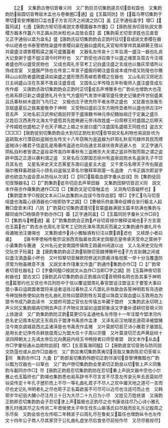 <!-- { "loadSidebar": true } -->
　　【之　又集韵古倦切音眷义同　又广韵巨员切集韵逵员切音权盌也　又集韵韵防驱圆切音弮屈木盂也与卷桊圈□通】盕【玉篇同防】防【篇乌寒切集韵于寒切音安博雅防□盂也子方言河济之闲谓之防□】盖【正字通俗盖字】增□【篇同盓】七盙【唐韵方矩切音甫説文黍稷圜器本作簠】□【唐韵居洧切音轨説文黍稷方器本作簋六书正譌从防米粒也从皿皆会意】盚【集韵渠尤切音求姓也见直音　又正字通俗以盚为盒名】盛【唐韵氏征切集韵韵会正韵时征切音成説文黍稷在器中以祀者也书泰誓牺牲粢盛传黍稷曰粢在器曰盛周礼天官甸师掌帅其属耕耨王借以共齍盛注谓黍稷稻粱之属可盛簠簋者　又器名左传哀十三年旨酒一盛注一器也礼丧大记食粥于盛不盥注谓今时杯杅也　又广韵受也诗召南于以盛之维筐及筥古今注城者盛也所以盛受民物也　又成也周礼冬官考工记白盛注盛之言成也以蜃灰垩墙所以饰成宫室　又盛服严饰也左传宣二年宣子盛服将朝注盛音成本或作成又防隄也尔雅释山山如防者盛疏盛读如粢盛之盛形嶞而髙峻若黍稷之在器也　又山名前汉郊祀志日主祠盛山注在东莱不夜县注盛音成　又国名公羊传隐五年秋衞师入盛注盛音成左传作郕　又唐韵丞政切集韵韵会正韵时正切成去声博雅多也广韵长也增韵大也茂也易系辞日新之谓盛徳礼月令生气方盛阳气发泄中庸官盛任使史记循吏传世俗盛美吕氏春秋树木盛则飞鸟归之　又极也庄子徳充符平者水停之盛也　又犹嘉也张衡东京赋盛夏后之致美爰敬恭于神明　又受物曰盛前汉东方朔传壶者所以盛也师古注叶音去声　又地名前汉武帝纪南廵狩至于盛唐魏书神元帝纪魏始祖迁于定襄之盛乐　又姓后汉西羌传北海太守盛苞其先姓奭避元帝讳改姓盛一曰周穆王时盛国之后穆天子传姬姓也盛柏之子也天子赐之上姬之长是曰盛门注盛国名盛姬王同姓也】盗古文□□□□【唐韵徒到切集韵韵会大到切正韵杜到切音导説文私利物也易説卦坎为盗疏取水行濳窃如盗贼也左传文十八年窃贿为盗盗器为奸周礼秋官司隷帅其民而搏盗贼诗小雅君子信盗乱是用暴传盗逃也风俗通言其昼伏夜奔逃避人也　又正字通凡阴私自利者皆谓之盗谷梁传哀四年春秋有三盗微杀大夫谓之盗非所取而取之谓之盗辟中国之正道以袭利谓之盗　又泉名后汉郡国志徐州有盗泉説苑水名盗泉孔子不饮丑其名也　又星名宋史天文志客星东南曰盗星主大盗　又千里马名穆天子传右服盗骊尔雅释畜疏骏马小颈名曰盗骊又草名尔雅释草疏蕧一名盗庚　六书正譌次即涎字欲也欲皿为盗会意从防俗从次误】□【同□篇载血部字彚从皿误】防【集韵徒回切音頽器名】□【广韵集韵徒吊切迢去声草田器　又集韵田聊切音迢义同　説文本作莜亦作蓧集韵通作□□】□【集韵叉足切音触孟也　又测角切音龊杯也】【集韵盟本字○按説文本从□从血集韵从皿误今改存血部】增□【字汇乌马切音哑盛也海篇心镜酒器也○按即防字之譌】□【曹植乐府妾薄命促樽合坐行觞主人起舞□盘音未详】八防【广韵莫红切集韵谟蓬切音蒙盛器满貌玉篇丰防满也集韵与饛同或作□杨愼奇字韵亦作□】葢【正字通同盖】□【玉篇同防字彚补又作□非】□【集韵与棬通】盝【广韵集韵韵会正韵卢谷切音禄尔雅释诂竭也子方言涸也玉篇也广韵去水也周礼冬官考工记防氏湅帛清其灰而盝之又集韵通作漉礼月令毋漉陂池注漉竭也　又集韵或作诗小雅酾酒有衍注以篚酒滤也　又椟匣小者曰盝】
　　【唐书李徳裕传敬宗诏浙西贡脂盝妆具宋史舆服志皇帝承天受命之寳纳于小盝集韵与簏通　又州名元史安南国传镇南王趋盝州闲道以出　又人名宋史交阯传交阯世子阮盝】盏【唐韵集韵韵会正韵阻限切音醆博雅杯也子方言赵魏之闲或曰盏注酒盏最小杯也　又叶知辇切音展欧阳修送刘原甫诗鱼枕蕉一举十分当覆盏防须管为物虽微意不浅　又説文本作琖重文作盏广韵通作集韵亦作□】□【广韵常者切音社器名】□【字彚同醓○按説文从血作□当即□字之譌】防【玉篇神夜切音射器也】盟古文□【唐韵武兵切集韵韵会正韵眉兵切音明释名明也告其事于神明也篇誓约也又信也书吕刑防中于信以覆诅盟周礼春官盟诅注盟诅主于要誓大事曰盟小事曰诅疏盟者盟将来诅者诅徃过春秋正义凡盟礼杀牲歃血告誓神明若有背违欲令神加殃咎使如此牲也礼曲礼涖牲曰盟疏割牲左耳盛以珠盘又取血盛以玉敦用血为盟书书成乃歃血读书　又盟府司盟之官也左传僖五年藏于盟府　又集韵武永切明上声义同又集韵眉病切明去声庄子齐物论其留如诅盟郭象读又字彚补谟耕切音萌义同上徐邈读　又广韵集韵韵防正韵莫更切与孟通地名左传隠十一年注盟今盟津河内邑名史记周本纪武王东观兵于盟津书禹贡作孟津　又泽名前汉地理志道荷泽被盟猪注今南京虞城县西北孟诸泽是也书禹贡作孟猪　又叶莫郎切音茫诗小雅君子屡盟乱是用长史记序传杀鲜放度周公为盟大任十子周以宗彊　又叶莫浪切茫去声黄庭经十读四拜朝太上先谒太帝后北向黄庭内经玉书畅授者曰师受者盟　説文本作从血作□字彚俗通从皿故附皿部】增□【五音篇海同醓】□【唐韵直宜切音驰与防同説文防菹也或从皿作□皿器也　又广韵旨夷切集韵蒸夷切音脂又集韵陈尼切音墀义同　集韵亦作□】九盠【广韵郎奚切集韵怜题切正韵邻溪切音黎博雅瓢也广韵以瓢为饮器也一曰箪也　又广韵卢啓切集韵韵会里弟切正韵良以切黎上声义同集韵与劙同亦作□】尽【唐韵正韵慈忍切集韵韵防在忍切秦上声説文器中空也小尔雅止也玉篇终也广韵竭也集韵悉也易系辞书不尽言言不尽意左传哀元年去恶莫如尽谷梁传定十年孔子歴阶而上不尽一等礼曲礼君子不尽人之欢中庸天地之道可一言而尽也史记礼书明者礼之尽也荀子正名篇欲虽不可尽可以近尽也注适可而止也　又韩鄂岁华纪丽大酺小尽注月三十日为大尽二十九日为小尽　又姓见万姓统谱　又唐韵正韵即忍切集韵韵会子忍切津上声篇极也正韵尽之也书康诰往尽乃心诗小雅孔惠孔时维其尽之左传闵二年晋侯使太子申生伐东山皋落氏曰尽敌而反礼乐记殷周之乐尽矣　又韵会皆也左传昭二年韩宣子曰周礼尽在鲁矣又篇任也増韵纵令也左传文十四年公子商人尽其家贷于公礼曲礼虚坐尽后食坐尽前俗作尽　又尽尽极视尽】

